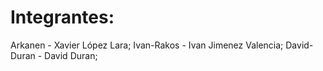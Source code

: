 # Integrantes:
Arkanen - Xavier López Lara;
Ivan-Rakos - Ivan Jimenez Valencia;
David-Duran - David Duran;
